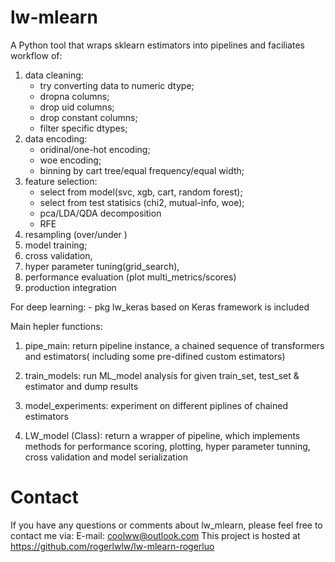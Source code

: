 # lw-mlearn

A Python tool that wraps sklearn estimators into pipelines and faciliates workflow 
of:

1) data cleaning:
    - try converting data to numeric dtype; 
    - dropna columns; 
    - drop uid columns;
    - drop constant columns;
    - filter specific dtypes;
2) data encoding: 
    - oridinal/one-hot encoding; 
    - woe encoding; 
    - binning by cart tree/equal frequency/equal width;
3) feature selection:
    - select from model(svc, xgb, cart, random forest); 
    - select from test statisics (chi2, mutual-info, woe);
    - pca/LDA/QDA decomposition
    - RFE
4) resampling (over/under )
5) model training;
6) cross validation, 
7) hyper parameter tuning(grid_search), 
8) performance evaluation (plot multi_metrics/scores)
9) production integration

For deep learning:
    - pkg lw_keras based on Keras framework is included

Main hepler functions:

1) pipe_main:
    return pipeline instance, a chained sequence of transformers and estimators(
    including some pre-difined custom estimators)

2) train_models:
    run ML_model analysis for given train_set, test_set & estimator and dump results
3) model_experiments:
    experiment on different piplines of chained estimators

4) LW_model (Class):
     return a wrapper of pipeline, which implements methods for performance scoring, 
     plotting, hyper parameter tunning, cross validation and model serialization


Contact
=============
If you have any questions or comments about lw_mlearn, please feel free to 
contact me via:
E-mail: coolww@outlook.com
This project is hosted at https://github.com/rogerlwlw/lw-mlearn-rogerluo

